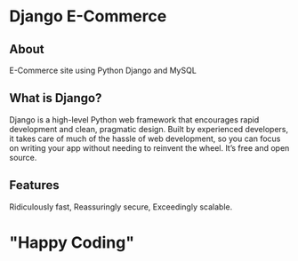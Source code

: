 # Django E-Commerce 

## About

E-Commerce site using Python Django and MySQL

## What is Django?

Django is a high-level Python web framework that encourages rapid development and clean, pragmatic design. Built by experienced developers, it takes care of much of the hassle of web development, so you can focus on writing your app without needing to reinvent the wheel. It’s free and open source.

## Features

Ridiculously fast,
Reassuringly secure,
Exceedingly scalable.

# "Happy Coding"
